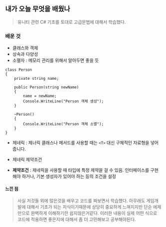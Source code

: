 ## 내가 오늘 무엇을 배웠나

> 유니티 관련 C# 기초를 토대로 고급문법에 대해서 학습했다.

### 배운 것 
- 클래스와 객체
- 상속과 다양성
- 소멸자 : 메모리 관리를 위해서 알아두면 좋을 듯
```
class Person
{
    private string name;

    public Person(string newName)
    {
        name = newName;
        Console.WriteLine("Person 객체 생성");
    }

    ~Person()
    {
        Console.WriteLine("Person 객체 소멸");
    }
}

```
- 제네릭 : 제너릭 클래스나 메서드를 사용할 때는 `<T>` 대신 구체적인 자료형을 넣어줍니다.

- 제네릭 제약조건
- **제약조건** : 제네릭을 사용할 때 타입에 특정 제약을 걸 수 있음. 인터페이스를 구현해야 하거나, 기본 생성자가 있어야 하는 등의 조건을 설정

#### 느낀 점 
  > 사실 저것들 외에 많은것을 배우고 코드를 짜보면서 학습했다. 아무래도 게임개발에 대해서 기초가 되는 지식이기때문에 상당히 중요하게 느껴지지만 단순 에제만으로 완벽하게 이해하기란 쉽지않은거같다. 이러한 내용이 실제 어떤 식으로 코드에 적용하면 좋은지에 대해서 좀 더 고민해보고 공부해야된다.